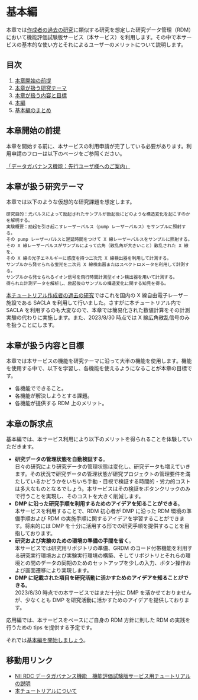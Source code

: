 # 基本編

本章では[作成者の過去の研究](https://link.aps.org/doi/10.1103/PhysRevLett.123.123201)に類似する研究を想定した研究データ管理（RDM）において機能評価試験版サービス（本サービス）を利用します。その中で本サービスの基本的な使い方とそれによるユーザーのメリットについて説明します。

## 目次

1. [本章開始の前提](#本章開始の前提)
1. [本章が扱う研究テーマ](#本章が扱う研究テーマ)
1. [本章が扱う内容と目標](#本章が扱う内容と目標)
1. [本編](./get_started_with_dg_service.md)
1. [基本編のまとめ](./summary.md)

## 本章開始の前提

本章を開始する前に、本サービスの利用申請が完了している必要があります。利用申請のフローは以下のページをご参照ください。

[「データガバナンス機能：先行ユーザ様へのご案内」](https://support.rdm.nii.ac.jp/usermanual/57/)

## 本章が扱う研究テーマ

本章では以下のような仮想的な研究課題を想定します。

```
研究目的：光パルスによって励起されたサンプルが励起後にどのような構造変化を起こすのかを解明する。
実験概要：励起を引き起こすレーザーパルス（pump レーザーパルス）をサンプルに照射する。
その pump レーザーパルスと遅延時間をつけて X 線レーザーパルスをサンプルに照射する。
その X 線レーザーパルスがサンプルによって広角（散乱角が大きいこと）散乱された X 線を、
その X 線の光子エネルギーに感度を持つ二次元 X 線検出器を利用して計測する。
サンプルから発せられる蛍光を二次元 X 線検出器またはスペクトロメータを利用して計測する。
サンプルから発せられるイオン信号を飛行時間計測型イオン検出器を用いて計測する。
得られた計測データを解析し、励起後のサンプルの構造変化に関する知見を得る。
```

[本チュートリアル作成者の過去の研究](https://link.aps.org/doi/10.1103/PhysRevLett.123.123201)ではこれを国内の X 線自由電子レーザー施設である SACLA を利用して行いました。さすがに本チュートリアル内で SACLA を利用するのも大変なので、本章では簡易化された数値計算をその計測実験の代わりに実施します。また、2023/8/30 時点では X 線広角散乱信号のみを扱うことにします。

## 本章が扱う内容と目標

本章では本サービスの機能を研究テーマに沿って大半の機能を使用します。機能を使用する中で、以下を学習し、各機能を使えるようになることが本章の目標です。

* 各機能でできること。
* 各機能が解決しようとする課題。
* 各機能が提供する RDM 上のメリット。

## 本章の訴求点

基本編では、本サービス利用により以下のメリットを得られることを体験していただきます。

* **研究データの管理状態を自動検証する**。   
    日々の研究により研究データの管理状態は変化し、研究データも増えていきます。その状況で研究データの管理状態が研究プロジェクトの管理要件を満たしているかどうかをいちいち手動・目視で検証する時間的・労力的コストは多大なものとなるでしょう。本サービスはその検証をボタンクリックのみで行うことを実現し、そのコストを大きく削減します。
* **DMP に沿った研究手順を利用するためのアイデアを知ることができる**。   
    本サービスを利用することで、RDM 初心者が DMP に沿った RDM 環境の準備手順および RDM の実施手順に関するアイデアを学習することができます。将来的には DMP を十分に活用する形での研究手順を提供することを目指しております。
* **研究および実験のための環境の準備の手間を省く**。   
    本サービスでは研究用リポジトリの準備、GRDM のコード付帯機能を利用する研究実行環境および実験実行環境の構築、そしてリポジトリとそれらの環境との間のデータの同期のためのセットアップを少しの入力、ボタン操作および画面遷移により実現します。
* **DMP に記載された項目を研究活動に活かすためのアイデアを知ることができる**。   
    2023/8/30 時点での本サービスではまだ十分に DMP を活かせておりませんが、少なくとも DMP を研究活動に活かすためのアイデアを提供しております。

応用編では、本サービスをベースにご自身の RDM 方針に則した RDM の実践を行うための tips を提供する予定です。

それでは[基本編を開始しましょう](./get_started_with_dg_service.md)。

## 移動用リンク

* [NII RDC データガバナンス機能　機能評価試験版サービス用チュートリアルの説明](../top.md)
* [本チュートリアルについて](../01_overview/03_tutorial.md)
